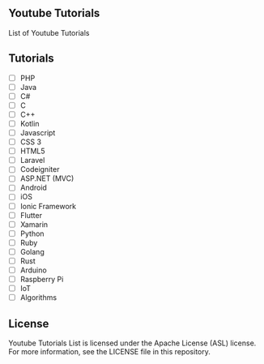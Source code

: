 ## Youtube Tutorials
List of Youtube Tutorials

## Tutorials
- [ ] PHP
- [ ] Java
- [ ] C#
- [ ] C
- [ ] C++
- [ ] Kotlin
- [ ] Javascript
- [ ] CSS 3
- [ ] HTML5
- [ ] Laravel
- [ ] Codeigniter
- [ ] ASP.NET (MVC)
- [ ] Android
- [ ] iOS
- [ ] Ionic Framework
- [ ] Flutter
- [ ] Xamarin
- [ ] Python
- [ ] Ruby
- [ ] Golang
- [ ] Rust
- [ ] Arduino
- [ ] Raspberry Pi
- [ ] IoT
- [ ] Algorithms

## License
Youtube Tutorials List is licensed under the Apache License (ASL) license. For more information, see the LICENSE file in this repository.
